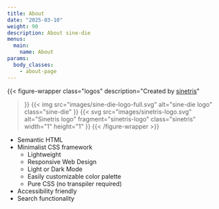 ```yaml
---
title: About
date: "2025-03-10"
weight: 90
description: About sine-die
menus:
  main:
    name: About
params:
  body_classes:
    - about-page
---
```


{{< figure-wrapper
  class="logos"
  description="Created by [sinetris](https://sinetris.info)"
>}}
{{< img
  src="images/sine-die-logo-full.svg"
  alt="sine-die logo"
  class="sine-die"
>}}
{{< svg
  src="images/sinetris-logo.svg"
  alt="Sinetris logo"
  fragment="sinetris-logo"
  class="sinetris"
  width="1"
  height="1"
>}}
{{< /figure-wrapper >}}

- Semantic HTML
- Minimalist CSS framework
  - Lightweight
  - Responsive Web Design
  - Light or Dark Mode
  - Easily customizable color palette
  - Pure CSS (no transpiler required)
- Accessibility friendly
- Search functionality
